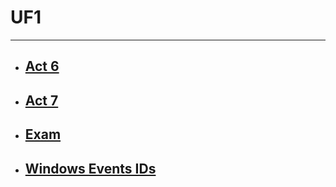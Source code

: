 # UF1
***
- ## [Act 6](/M4/UF1/ACT6/Act6.md)
- ## [Act 7](/M4/UF1/ACT7/Act7.md)
- ## [Exam](/M4/UF1/Exam/prova_parcial_UF1_MP04_pràctica_grup_B_Unai_O_Pujol.pdf)
- ## [Windows Events IDs](/M4/UF1/WindowsEventIDs.md)